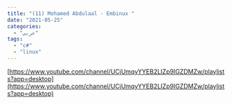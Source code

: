 ```yaml
---
title: "(11) Mohamed Abdulaal - Embinux "
date: "2021-05-25"
categories:
  - "عربي"
tags:
  - "c#"
  - "linux"
---
```


[https://www.youtube.com/channel/UCjUmqyYYEB2LIZp9IGZDMZw/playlists?app=desktop](https://www.youtube.com/channel/UCjUmqyYYEB2LIZp9IGZDMZw/playlists?app=desktop)
